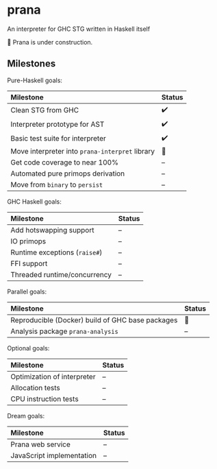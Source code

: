# prana

An interpreter for GHC STG written in Haskell itself

:construction: Prana is under construction.

## Milestones

Pure-Haskell goals:

|Milestone|Status|
|:---|:---|
|Clean STG from GHC|  :heavy_check_mark: |
|Interpreter prototype for AST| :heavy_check_mark: |
|Basic test suite for interpreter| :heavy_check_mark: |
|Move interpreter into `prana-interpret` library| :construction: |
|Get code coverage to near 100%| – |
|Automated pure primops derivation| – |
|Move from `binary` to `persist`| – |

GHC Haskell goals:

|Milestone|Status|
|:---|:---|
|Add hotswapping support| – |
|IO primops| – |
|Runtime exceptions (`raise#`)| – |
|FFI support| – |
|Threaded runtime/concurrency| – |

Parallel goals:

|Milestone|Status|
|:---|:---|
|Reproducible (Docker) build of GHC base packages| :construction: |
|Analysis package `prana-analysis`| – |

Optional goals:

|Milestone|Status|
|:---|:---|
|Optimization of interpreter| – |
|Allocation tests| – |
|CPU instruction tests| – |

Dream goals:

|Milestone|Status|
|:---|:---|
|Prana web service| – |
|JavaScript implementation| – |

